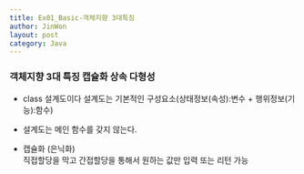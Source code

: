 ```yaml
---
title: Ex01_Basic-객체지향 3대특징
author: JinWon
layout: post
category: Java
---
```


### 객체지향 3대 특징 캡슐화 상속 다형성

* class 설계도이다
설계도는 기본적인 구성요소(상태정보(속성):변수 + 행위정보(기능):함수)

* 설계도는 메인 함수를 갖지 않는다.

* 캡슐화 (은닉화) <br>
 직접할당을 막고 간접할당을 통해서 원하는 값만 입력 또는 리턴 가능